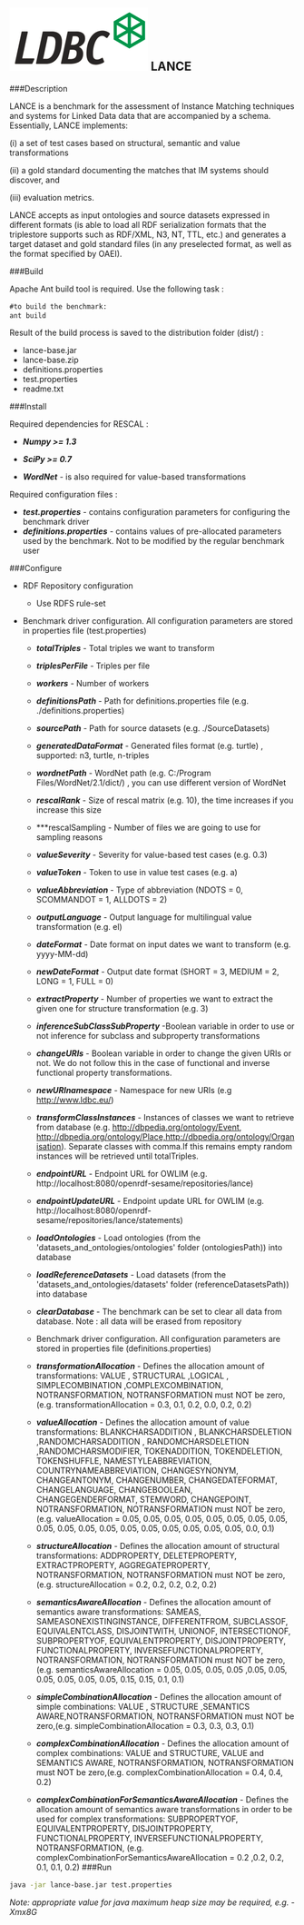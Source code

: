 ![LDBC Logo](ldbc_logo.png)
LANCE
-----------------------------

###Description

LANCE is a benchmark for the assessment of Instance Matching techniques and
systems for Linked Data data that are accompanied by a schema.
Essentially, LANCE implements:

(i) a set of test cases based on structural, semantic and value
transformations

(ii) a gold standard documenting the matches that IM systems should
discover, and

(iii) evaluation metrics. 

LANCE accepts as input ontologies and source datasets expressed in
different formats (is able to load all RDF serialization formats that the triplestore supports
such as RDF/XML, N3, NT, TTL, etc.) and generates a target dataset and gold standard
files (in any preselected format, as well as the format specified by OAEI).

###Build

Apache Ant build tool is required. Use the following task : 

```
#to build the benchmark:
ant build

```

Result of the build process is saved to the distribution folder (dist/) : 
* lance-base.jar
* lance-base.zip
* definitions.properties
* test.properties
* readme.txt

###Install

Required dependencies for RESCAL : 
* ***Numpy >= 1.3***
* ***SciPy >= 0.7***

* ***WordNet*** - is also required for value-based transformations

Required configuration files : 

* ***test.properties*** - contains configuration parameters for configuring the benchmark driver
* ***definitions.properties*** - contains values of pre-allocated parameters used by the benchmark. Not to be modified by the regular benchmark user

###Configure

* RDF Repository configuration
  * Use RDFS rule-set

* Benchmark driver configuration. All configuration parameters are stored in properties file (test.properties)

  * ***totalTriples*** - Total triples we want to transform
  * ***triplesPerFile*** - Triples per file
  * ***workers*** - Number of workers
  * ***definitionsPath*** - Path for definitions.properties file (e.g. ./definitions.properties)
  * ***sourcePath*** - Path for source datasets (e.g. ./SourceDatasets)
  * ***generatedDataFormat*** - Generated files format (e.g. turtle) , supported: n3, turtle, n-triples
  * ***wordnetPath*** - WordNet path (e.g. C:/Program Files/WordNet/2.1/dict/) , you can use different version of WordNet
  * ***rescalRank*** - Size of rescal matrix (e.g. 10), the time increases if you increase this size
  * ***rescalSampling - Number of files we are going to use for sampling reasons
  * ***valueSeverity*** - Severity for value-based test cases (e.g. 0.3)
  * ***valueToken*** - Token to use in value test cases (e.g. a)
  * ***valueAbbreviation*** - Type of abbreviation (NDOTS = 0, SCOMMANDOT = 1, ALLDOTS = 2)
  * ***outputLanguage*** - Output language for multilingual value transformation (e.g. el)
  * ***dateFormat*** -	Date format on input dates we want to transform (e.g. yyyy-MM-dd)
  * ***newDateFormat*** - Output date format (SHORT = 3, MEDIUM = 2, LONG = 1, FULL = 0)
  * ***extractProperty*** - Number of properties we want to extract the given one for structure transformation (e.g. 3)
  * ***inferenceSubClassSubProperty*** -Boolean variable in order to use or not inference for subclass and subproperty transformations
  * ***changeURIs*** - Boolean variable in order to change the given URIs or not. We do not follow this in the case of functional and inverse functional property transformations.
  * ***newURInamespace*** - Namespace for new URIs (e.g http://www.ldbc.eu/)
  * ***transformClassInstances*** - Instances of classes we want to retrieve from database (e.g. http://dbpedia.org/ontology/Event, http://dbpedia.org/ontology/Place,http://dbpedia.org/ontology/Organisation). Separate classes with comma.If this remains empty random instances will be retrieved until totalTriples.
  * ***endpointURL*** - Endpoint URL for OWLIM (e.g. http://localhost:8080/openrdf-sesame/repositories/lance)
  * ***endpointUpdateURL*** - Endpoint update URL for OWLIM (e.g. http://localhost:8080/openrdf-sesame/repositories/lance/statements)
  * ***loadOntologies*** - Load ontologies (from the 'datasets_and_ontologies/ontologies' folder (ontologiesPath)) into database
  * ***loadReferenceDatasets*** - Load datasets (from the 'datasets_and_ontologies/datasets' folder (referenceDatasetsPath)) into database
  * ***clearDatabase*** - The benchmark can be set to clear all data from database. Note : all data will be erased from repository
  
  
  * Benchmark driver configuration. All configuration parameters are stored in properties file (definitions.properties)

  * ***transformationAllocation*** - Defines the allocation amount of transformations: VALUE , STRUCTURAL ,LOGICAL , SIMPLECOMBINATION ,COMPLEXCOMBINATION, NOTRANSFORMATION, NOTRANSFORMATION must NOT be zero,(e.g. transformationAllocation = 0.3, 0.1, 0.2, 0.0, 0.2, 0.2)
  * ***valueAllocation*** - Defines the allocation amount of value transformations: BLANKCHARSADDITION , BLANKCHARSDELETION ,RANDOMCHARSADDITION , RANDOMCHARSDELETION ,RANDOMCHARSMODIFIER, TOKENADDITION, TOKENDELETION, TOKENSHUFFLE, NAMESTYLEABBREVIATION, COUNTRYNAMEABBREVIATION, CHANGESYNONYM, CHANGEANTONYM, CHANGENUMBER, CHANGEDATEFORMAT, CHANGELANGUAGE, CHANGEBOOLEAN, CHANGEGENDERFORMAT, STEMWORD, CHANGEPOINT, NOTRANSFORMATION, NOTRANSFORMATION must NOT be zero, (e.g. valueAllocation = 0.05, 0.05, 0.05, 0.05, 0.05, 0.05, 0.05, 0.05, 0.05, 0.05, 0.05, 0.05, 0.05, 0.05, 0.05, 0.05, 0.05, 0.05, 0.0, 0.1)
  * ***structureAllocation*** - Defines the allocation amount of structural transformations: ADDPROPERTY, DELETEPROPERTY, EXTRACTPROPERTY, AGGREGATEPROPERTY, NOTRANSFORMATION, NOTRANSFORMATION must NOT be zero, (e.g. structureAllocation = 0.2, 0.2, 0.2, 0.2, 0.2)
  * ***semanticsAwareAllocation*** - Defines the allocation amount of semantics aware transformations: SAMEAS, SAMEASONEXISTINGINSTANCE, DIFFERENTFROM, SUBCLASSOF, EQUIVALENTCLASS, DISJOINTWITH, UNIONOF, INTERSECTIONOF, SUBPROPERTYOF, EQUIVALENTPROPERTY, DISJOINTPROPERTY, FUNCTIONALPROPERTY, INVERSEFUNCTIONALPROPERTY, NOTRANSFORMATION, NOTRANSFORMATION must NOT be zero, (e.g. semanticsAwareAllocation = 0.05, 0.05, 0.05, 0.05 ,0.05, 0.05, 0.05, 0.05, 0.05, 0.05, 0.15, 0.15, 0.1, 0.1)
  * ***simpleCombinationAllocation*** - Defines the allocation amount of simple combinations: VALUE , STRUCTURE ,SEMANTICS AWARE,NOTRANSFORMATION, NOTRANSFORMATION must NOT be zero,(e.g. simpleCombinationAllocation = 0.3, 0.3, 0.3, 0.1)
  * ***complexCombinationAllocation*** - Defines the allocation amount of complex combinations: VALUE and STRUCTURE, VALUE and SEMANTICS AWARE, NOTRANSFORMATION, NOTRANSFORMATION must NOT be zero,(e.g. complexCombinationAllocation =  0.4, 0.4, 0.2)
  * ***complexCombinationForSemanticsAwareAllocation*** - Defines the allocation amount of semantics aware transformations in order to be used for complex transformations: SUBPROPERTYOF, EQUIVALENTPROPERTY, DISJOINTPROPERTY, FUNCTIONALPROPERTY, 
INVERSEFUNCTIONALPROPERTY, NOTRANSFORMATION, (e.g. complexCombinationForSemanticsAwareAllocation = 0.2 ,0.2, 0.2, 0.1, 0.1, 0.2)
###Run

```sh
java -jar lance-base.jar test.properties
```
*Note: appropriate value for java maximum heap size may be required, e.g. -Xmx8G*
